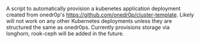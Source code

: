 A script to automatically provision a kubenetes application deployment created from onedr0p's https://github.com/onedr0p/cluster-template. Likely will not work on any other Kubernetes deployments unless they are structured the same as onedr0ps. Currently provisions storage via longhorn, rook-ceph will be added in the future.